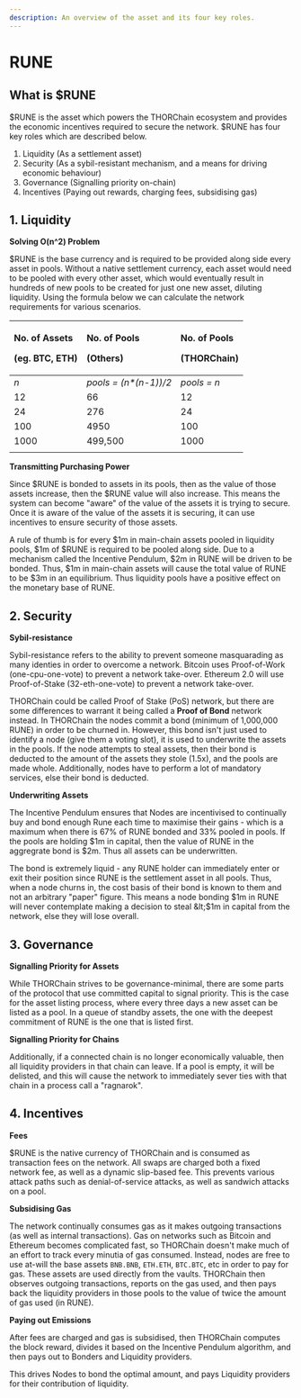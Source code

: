 ```yaml
---
description: An overview of the asset and its four key roles.
---
```


# RUNE

## What is $RUNE

$RUNE is the asset which powers the THORChain ecosystem and provides the economic incentives required to secure the network. $RUNE has four key roles which are described below.

1. Liquidity \(As a settlement asset\)
2. Security \(As a sybil-resistant mechanism, and a means for driving economic behaviour\)
3. Governance \(Signalling priority on-chain\)
4. Incentives \(Paying out rewards, charging fees, subsidising gas\)

## 1. Liquidity

**Solving O\(n^2\) Problem**

$RUNE is the base currency and is required to be provided along side every asset in pools. Without a native settlement currency, each asset would need to be pooled with every other asset, which would eventually result in hundreds of new pools to be created for just one new asset, diluting liquidity. Using the formula below we can calculate the network requirements for various scenarios.

<table>
  <thead>
    <tr>
      <th style="text-align:left">
        <p>No. of Assets</p>
        <p>(eg. BTC, ETH)</p>
      </th>
      <th style="text-align:left">
        <p>No. of Pools</p>
        <p>(Others)</p>
      </th>
      <th style="text-align:left">
        <p>No. of Pools</p>
        <p>(THORChain)</p>
      </th>
    </tr>
  </thead>
  <tbody>
    <tr>
      <td style="text-align:left"><em>n</em>
      </td>
      <td style="text-align:left"><em>pools = (n*(n-1))/2</em>
      </td>
      <td style="text-align:left"><em>pools = n</em>
      </td>
    </tr>
    <tr>
      <td style="text-align:left">12</td>
      <td style="text-align:left">66</td>
      <td style="text-align:left">12</td>
    </tr>
    <tr>
      <td style="text-align:left">24</td>
      <td style="text-align:left">276</td>
      <td style="text-align:left">24</td>
    </tr>
    <tr>
      <td style="text-align:left">100</td>
      <td style="text-align:left">4950</td>
      <td style="text-align:left">100</td>
    </tr>
    <tr>
      <td style="text-align:left">1000</td>
      <td style="text-align:left">499,500</td>
      <td style="text-align:left">1000</td>
    </tr>
    <tr>
      <td style="text-align:left"></td>
      <td style="text-align:left"></td>
      <td style="text-align:left"></td>
    </tr>
  </tbody>
</table>

**Transmitting Purchasing Power**

Since $RUNE is bonded to assets in its pools, then as the value of those assets increase, then the $RUNE value will also increase. This means the system can become "aware" of the value of the assets it is trying to secure. Once it is aware of the value of the assets it is securing, it can use incentives to ensure security of those assets. 

A rule of thumb is for every $1m in main-chain assets pooled in liquidity pools, $1m of $RUNE is required to be pooled along side. Due to a mechanism called the Incentive Pendulum, $2m in RUNE will be driven to be bonded. Thus, $1m in main-chain assets will cause the total value of RUNE to be $3m in an equilibrium. Thus liquidity pools have a positive effect on the monetary base of RUNE.

## 2. Security

**Sybil-resistance**

Sybil-resistance refers to the ability to prevent someone masquarading as many identies in order to overcome a network. Bitcoin uses Proof-of-Work \(one-cpu-one-vote\) to prevent a network take-over. Ethereum 2.0 will use Proof-of-Stake \(32-eth-one-vote\) to prevent a network take-over. 

THORChain could be called Proof of Stake \(PoS\) network, but there are some differences to warrant it being called a **Proof of Bond** network instead. In THORChain the nodes commit a bond \(minimum of 1,000,000 RUNE\) in order to be churned in. However, this bond isn't just used to identify a node \(give them a voting slot\), it is used to underwrite the assets in the pools. If the node attempts to steal assets, then their bond is deducted to the amount of the assets they stole \(1.5x\), and the pools are made whole. Additionally, nodes have to perform a lot of mandatory services, else their bond is deducted.  

**Underwriting Assets**

The Incentive Pendulum ensures that Nodes are incentivised to continually buy and bond enough Rune each time to maximise their gains - which is a maximum when there is 67% of RUNE bonded and 33% pooled in pools. If the pools are holding $1m in capital, then the value of RUNE in the aggregrate bond is $2m. Thus all assets can be underwritten. 

The bond is extremely liquid - any RUNE holder can immediately enter or exit their position since RUNE is the settlement asset in all pools. Thus, when a node churns in, the cost basis of their bond is known to them and not an arbitrary "paper" figure.  This means a node bonding $1m in RUNE will never contemplate making a decision to steal &lt;$1m in capital from the network, else they will lose overall. 

## 3. Governance

**Signalling Priority for Assets**

While THORChain strives to be governance-minimal, there are some parts of the protocol that use committed capital to signal priority. This is the case for the asset listing process, where every three days a new asset can be listed as a pool. In a queue of standby assets, the one with the deepest commitment of RUNE is the one that is listed first.  

**Signalling Priority for Chains**

Additionally, if a connected chain is no longer economically valuable, then all liquidity providers in that chain can leave. If a pool is empty, it will be delisted, and this will cause the network to immediately sever ties with that chain in a process call a "ragnarok". 

## 4. Incentives

**Fees**

$RUNE is the native currency of THORChain and is consumed as transaction fees on the network. All swaps are charged both a fixed network fee, as well as a dynamic slip-based fee. This prevents various attack paths such as denial-of-service attacks, as well as sandwich attacks on a pool. 

**Subsidising Gas**

The network continually consumes gas as it makes outgoing transactions \(as well as internal transactions\). Gas on networks such as Bitcoin and Ethereum becomes complicated fast, so THORChain doesn't make much of an effort to track every minutia of gas consumed. Instead, nodes are free to use at-will the base assets `BNB.BNB`, `ETH.ETH`, `BTC.BTC`, etc in order to pay for gas. These assets are used directly from the vaults. THORChain then observes outgoing transactions, reports on the gas used, and then pays back the liquidity providers in those pools to the value of twice the amount of gas used \(in RUNE\). 

**Paying out Emissions**

After fees are charged and gas is subsidised, then THORChain computes the block reward, divides it based on the Incentive Pendulum algorithm, and then pays out to Bonders and Liquidity providers. 

This drives Nodes to bond the optimal amount, and pays Liquidity providers for their contribution of liquidity. 

